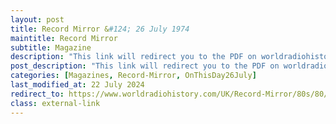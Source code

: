 ```yaml
---
layout: post
title: Record Mirror &#124; 26 July 1974
maintitle: Record Mirror
subtitle: Magazine
description: "This link will redirect you to the PDF on worldradiohistory.com Once your viewing page 28 of the PDF look for the section entitled &quot;Wanted: LENA ZAVARONI scrapbooks, posters. magazines, cuttings, LPs, singles (not Pickwick) Cassettes, recordings of shows. Slate price,&quot;"
post_description: "This link will redirect you to the PDF on worldradiohistory.com Once your viewing page 28 of the PDF look for the section entitled &quot;Wanted: LENA ZAVARONI scrapbooks, posters. magazines, cuttings, LPs, singles (not Pickwick) Cassettes, recordings of shows. Slate price,&quot;"
categories: [Magazines, Record-Mirror, OnThisDay26July]
last_modified_at: 22 July 2024
redirect_to: https://www.worldradiohistory.com/UK/Record-Mirror/80s/80/Record-Mirror-1980-07-26.pdf#page=28
class: external-link
---
```


